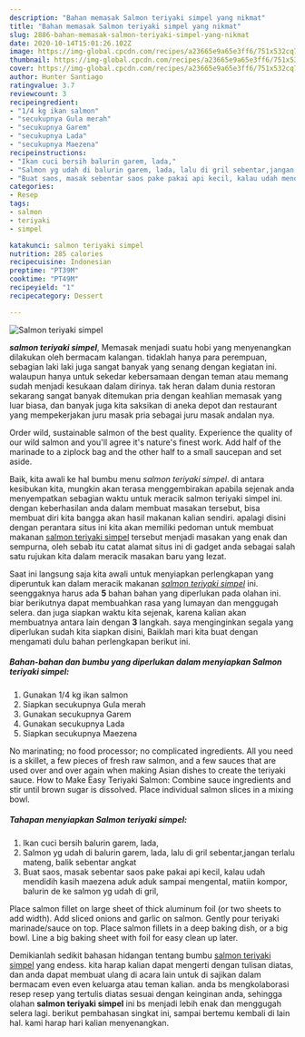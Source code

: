 ```yaml
---
description: "Bahan memasak Salmon teriyaki simpel yang nikmat"
title: "Bahan memasak Salmon teriyaki simpel yang nikmat"
slug: 2886-bahan-memasak-salmon-teriyaki-simpel-yang-nikmat
date: 2020-10-14T15:01:26.102Z
image: https://img-global.cpcdn.com/recipes/a23665e9a65e3ff6/751x532cq70/salmon-teriyaki-simpel-foto-resep-utama.jpg
thumbnail: https://img-global.cpcdn.com/recipes/a23665e9a65e3ff6/751x532cq70/salmon-teriyaki-simpel-foto-resep-utama.jpg
cover: https://img-global.cpcdn.com/recipes/a23665e9a65e3ff6/751x532cq70/salmon-teriyaki-simpel-foto-resep-utama.jpg
author: Hunter Santiago
ratingvalue: 3.7
reviewcount: 3
recipeingredient:
- "1/4 kg ikan salmon"
- "secukupnya Gula merah"
- "secukupnya Garem"
- "secukupnya Lada"
- "secukupnya Maezena"
recipeinstructions:
- "Ikan cuci bersih balurin garem, lada,"
- "Salmon yg udah di balurin garem, lada, lalu di gril sebentar,jangan terlalu mateng, balik sebentar angkat"
- "Buat saos, masak sebentar saos pake pakai api kecil, kalau udah mendidih kasih maezena aduk aduk sampai mengental, matiin kompor, balurin de ke salmon yg udah di gril,"
categories:
- Resep
tags:
- salmon
- teriyaki
- simpel

katakunci: salmon teriyaki simpel 
nutrition: 285 calories
recipecuisine: Indonesian
preptime: "PT39M"
cooktime: "PT49M"
recipeyield: "1"
recipecategory: Dessert

---
```



![Salmon teriyaki simpel](https://img-global.cpcdn.com/recipes/a23665e9a65e3ff6/751x532cq70/salmon-teriyaki-simpel-foto-resep-utama.jpg)

<b><i>salmon teriyaki simpel</i></b>, Memasak menjadi suatu hobi yang menyenangkan dilakukan oleh bermacam kalangan. tidaklah hanya para perempuan, sebagian laki laki juga sangat banyak yang senang dengan kegiatan ini. walaupun hanya untuk sekedar kebersamaan dengan teman atau memang sudah menjadi kesukaan dalam dirinya. tak heran dalam dunia restoran sekarang sangat banyak ditemukan pria dengan keahlian memasak yang luar biasa, dan banyak juga kita saksikan di aneka depot dan restaurant yang mempekerjakan juru masak pria sebagai juru masak andalan nya.

Order wild, sustainable salmon of the best quality. Experience the quality of our wild salmon and you&#39;ll agree it&#39;s nature&#39;s finest work. Add half of the marinade to a ziplock bag and the other half to a small saucepan and set aside.

Baik, kita awali ke hal bumbu menu <i>salmon teriyaki simpel</i>. di antara kesibukan kita, mungkin akan terasa menggembirakan apabila sejenak anda menyempatkan sebagian waktu untuk meracik salmon teriyaki simpel ini. dengan keberhasilan anda dalam membuat masakan tersebut, bisa membuat diri kita bangga akan hasil makanan kalian sendiri. apalagi disini dengan perantara situs ini kita akan memiliki pedoman untuk membuat makanan <u>salmon teriyaki simpel</u> tersebut menjadi masakan yang enak dan sempurna, oleh sebab itu catat alamat situs ini di gadget anda sebagai salah satu rujukan kita dalam meracik masakan baru yang lezat.


Saat ini langsung saja kita awali untuk menyiapkan perlengkapan yang diperuntuk kan dalam meracik makanan <u><i>salmon teriyaki simpel</i></u> ini. seenggaknya harus ada <b>5</b> bahan bahan yang diperlukan pada olahan ini. biar berikutnya dapat membuahkan rasa yang lumayan dan menggugah selera. dan juga siapkan waktu kita sejenak, karena kalian akan membuatnya antara lain dengan <b>3</b> langkah. saya menginginkan segala yang diperlukan sudah kita siapkan disini, Baiklah mari kita buat dengan mengamati dulu bahan perlengkapan berikut ini.

<!--inarticleads1-->

##### Bahan-bahan dan bumbu yang diperlukan dalam menyiapkan Salmon teriyaki simpel:

1. Gunakan 1/4 kg ikan salmon
1. Siapkan secukupnya Gula merah
1. Gunakan secukupnya Garem
1. Gunakan secukupnya Lada
1. Siapkan secukupnya Maezena


No marinating; no food processor; no complicated ingredients. All you need is a skillet, a few pieces of fresh raw salmon, and a few sauces that are used over and over again when making Asian dishes to create the teriyaki sauce. How to Make Easy Teriyaki Salmon: Combine sauce ingredients and stir until brown sugar is dissolved. Place individual salmon slices in a mixing bowl. 

<!--inarticleads2-->

##### Tahapan menyiapkan Salmon teriyaki simpel:

1. Ikan cuci bersih balurin garem, lada,
1. Salmon yg udah di balurin garem, lada, lalu di gril sebentar,jangan terlalu mateng, balik sebentar angkat
1. Buat saos, masak sebentar saos pake pakai api kecil, kalau udah mendidih kasih maezena aduk aduk sampai mengental, matiin kompor, balurin de ke salmon yg udah di gril,


Place salmon fillet on large sheet of thick aluminum foil (or two sheets to add width). Add sliced onions and garlic on salmon. Gently pour teriyaki marinade/sauce on top. Place salmon fillets in a deep baking dish, or a big bowl. Line a big baking sheet with foil for easy clean up later. 

Demikianlah sedikit bahasan hidangan tentang bumbu <u>salmon teriyaki simpel</u> yang endess. kita harap kalian dapat mengerti dengan tulisan diatas, dan anda dapat membuat ulang di acara lain untuk di sajikan dalam bermacam even even keluarga atau teman kalian. anda bs mengkolaborasi resep resep yang tertulis diatas sesuai dengan keinginan anda, sehingga olahan <b>salmon teriyaki simpel</b> ini bs menjadi lebih enak dan menggugah selera lagi. berikut pembahasan singkat ini, sampai bertemu kembali di lain hal. kami harap hari kalian menyenangkan.
